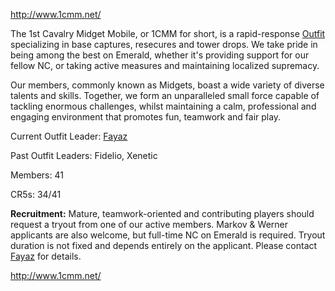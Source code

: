 [<http://www.1cmm.net/>](http://www.1cmm.net/)

The 1st Cavalry Midget Mobile, or 1CMM for short, is a rapid-response
[Outfit](../terminology/Outfit.md) specializing in base captures, resecures and
tower drops. We take pride in being among the best on Emerald, whether
it's providing support for our fellow NC, or taking active measures and
maintaining localized supremacy.

Our members, commonly known as Midgets, boast a wide variety of diverse
talents and skills. Together, we form an unparalleled small force
capable of tackling enormous challenges, whilst maintaining a calm,
professional and engaging environment that promotes fun, teamwork and
fair play.

Current Outfit Leader: [Fayaz](user:Fayaz.md)

Past Outfit Leaders: Fidelio, Xenetic

Members: 41

CR5s: 34/41

**Recruitment:** Mature, teamwork-oriented and contributing players
should request a tryout from one of our active members. Markov & Werner
applicants are also welcome, but full-time NC on Emerald is required.
Tryout duration is not fixed and depends entirely on the applicant.
Please contact [Fayaz](mailto:fayaz.md@1cmm.net) for details.

[<http://www.1cmm.net/>](http://www.1cmm.net/)
